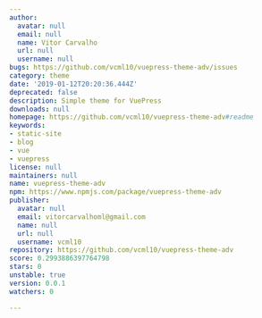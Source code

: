 ```yaml
---
author:
  avatar: null
  email: null
  name: Vitor Carvalho
  url: null
  username: null
bugs: https://github.com/vcml10/vuepress-theme-adv/issues
category: theme
date: '2019-01-12T20:20:36.444Z'
deprecated: false
description: Simple theme for VuePress
downloads: null
homepage: https://github.com/vcml10/vuepress-theme-adv#readme
keywords:
- static-site
- blog
- vue
- vuepress
license: null
maintainers: null
name: vuepress-theme-adv
npm: https://www.npmjs.com/package/vuepress-theme-adv
publisher:
  avatar: null
  email: vitorcarvalhoml@gmail.com
  name: null
  url: null
  username: vcml10
repository: https://github.com/vcml10/vuepress-theme-adv
score: 0.2993886397764798
stars: 0
unstable: true
version: 0.0.1
watchers: 0

---
```


